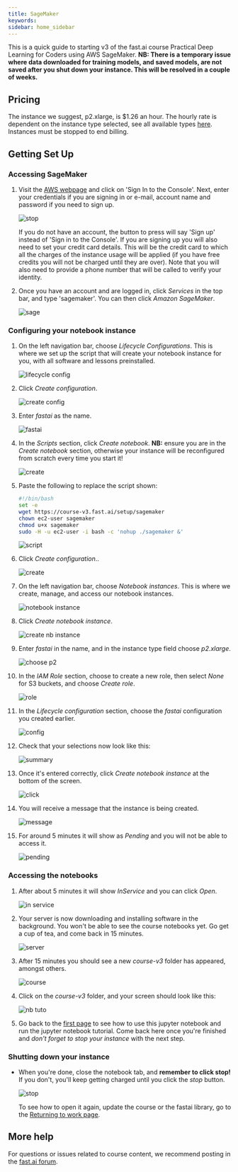 ```yaml
---
title: SageMaker
keywords: 
sidebar: home_sidebar
---
```


This is a quick guide to starting v3 of the fast.ai course Practical Deep Learning for Coders using AWS SageMaker. **NB: There is a temporary issue where data downloaded for training models, and saved models, are not saved after you shut down your instance. This will be resolved in a couple of weeks.**

## Pricing

The instance we suggest, p2.xlarge, is $1.26 an hour. The hourly rate is dependent on the instance type selected, see all available types [here](https://aws.amazon.com/sagemaker/pricing/).  Instances must be stopped to end billing.

## Getting Set Up

### Accessing SageMaker

1. Visit the [AWS webpage](https://aws.amazon.com/) and click on 'Sign In to the Console'. Next, enter your credentials if you are signing in or e-mail, account name and password if you need to sign up.

    ![stop](/images/aws/signin.png)

    If you do not have an account, the button to press will say 'Sign up' instead of 'Sign in to the Console'. If you are signing up you will also need to set your credit card details. This will be the credit card to which all the charges of the instance usage will be applied (if you have free credits you will not be charged until they are over). Note that you will also need to provide a phone number that will be called to verify your identity.

1. Once you have an account and are logged in, click *Services* in the top bar, and type 'sagemaker'. You can then click *Amazon SageMaker*.

   ![sage](/images/sagemaker/01.png)

### Configuring your notebook instance

1. On the left navigation bar, choose *Lifecycle Configurations*. This is where we set up the script that will create your notebook instance for you, with all software and lessons preinstalled.

    ![lifecycle config](/images/sagemaker/03.png)

1. Click *Create configuration*.

   ![create config](/images/sagemaker/04.png)

1. Enter *fastai* as the name.

    ![fastai](/images/sagemaker/05.png)

1. In the *Scripts* section, click *Create notebook*. **NB:** ensure you are in the *Create notebook* section, otherwise your instance will be reconfigured from scratch every time you start it!

    ![create](/images/sagemaker/06.png)

1. Paste the following to replace the script shown:

    ```bash
    #!/bin/bash
    set -e
    wget https://course-v3.fast.ai/setup/sagemaker
    chown ec2-user sagemaker
    chmod u+x sagemaker
    sudo -H -u ec2-user -i bash -c 'nohup ./sagemaker &'
    ```

    ![script](/images/sagemaker/07.png)

1. Click *Create configuration*..

    ![create](/images/sagemaker/08.png)

1. On the left navigation bar, choose *Notebook instances*. This is where we create, manage, and access our notebook instances.

    ![notebook instance](/images/sagemaker/08b.png)

1. Click *Create notebook instance*.

    ![create nb instance](/images/sagemaker/09.png)

1. Enter *fastai* in the name, and in the instance type field choose *p2.xlarge*.

    ![choose p2](/images/sagemaker/10.png)

1. In the *IAM Role* section, choose to create a new role, then select *None* for S3 buckets, and choose *Create role*.

   ![role](/images/sagemaker/11.png)

1. In the *Lifecycle configuration* section, choose the *fastai* configuration you created earlier.

    ![config](/images/sagemaker/12.png)

1. Check that your selections now look like this:

    ![summary](/images/sagemaker/13.png)

1. Once it's entered correctly, click *Create notebook instance* at the bottom of the screen.

    ![click](/images/sagemaker/14.png)

1. You will receive a message that the instance is being created.

    ![message](/images/sagemaker/15.png)

1. For around 5 minutes it will show as *Pending* and you will not be able to access it.

   ![pending](/images/sagemaker/16.png)

### Accessing the notebooks

1. After about 5 minutes it will show *InService* and you can click *Open*.

    ![in service](/images/sagemaker/17.png)

1. Your server is now downloading and installing software in the background. You won't be able to see the course notebooks yet. Go get a cup of tea, and come back in 15 minutes.

    ![server](/images/sagemaker/18.png)

1. After 15 minutes you should see a new *course-v3* folder has appeared, amongst others.

    ![course](/images/sagemaker/19.png)

1. Click on the *course-v3* folder, and your screen should look like this:

    ![nb tuto](/images/jupyter.png)

1. Go back to the [first page](index) to see how to use this jupyter notebook and run the jupyter notebook tutorial. Come back here once you're finished and *don't forget to stop your instance* with the next step.

### Shutting down your instance

- When you're done, close the notebook tab, and **remember to click stop!** If you don't, you'll keep getting charged until you click the *stop* button.

    ![stop](/images/sagemaker/23.png)

  To see how to open it again, update the course or the fastai library, go to the [Returning to work page](update_sagemaker).

## More help

For questions or issues related to course content, we recommend posting in the [fast.ai forum](http://forums.fast.ai/).

